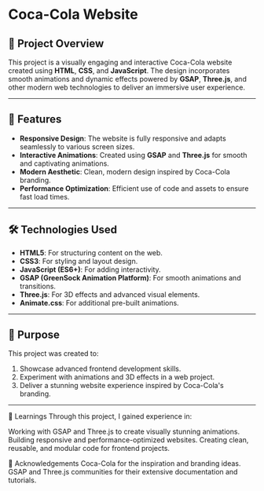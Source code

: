 # Coca-Cola Website 

## 🌟 Project Overview

This project is a visually engaging and interactive Coca-Cola website  created using **HTML**, **CSS**, and **JavaScript**. The design incorporates smooth animations and dynamic effects powered by **GSAP**, **Three.js**, and other modern web technologies to deliver an immersive user experience.

---

## 🚀 Features

- **Responsive Design**: The website is fully responsive and adapts seamlessly to various screen sizes.
- **Interactive Animations**: Created using **GSAP** and **Three.js** for smooth and captivating animations.
- **Modern Aesthetic**: Clean, modern design inspired by Coca-Cola branding.
- **Performance Optimization**: Efficient use of code and assets to ensure fast load times.

---

## 🛠️ Technologies Used

- **HTML5**: For structuring content on the web.
- **CSS3**: For styling and layout design.
- **JavaScript (ES6+)**: For adding interactivity.
- **GSAP (GreenSock Animation Platform)**: For smooth animations and transitions.
- **Three.js**: For 3D effects and advanced visual elements.
- **Animate.css**: For additional pre-built animations.

---

## 🎯 Purpose

This project was created to:

1. Showcase advanced frontend development skills.
2. Experiment with animations and 3D effects in a web project.
3. Deliver a stunning website experience inspired by Coca-Cola's branding.

---


📖 Learnings
Through this project, I gained experience in:

Working with GSAP and Three.js to create visually stunning animations.
Building responsive and performance-optimized websites.
Creating clean, reusable, and modular code for frontend projects.

🙌 Acknowledgements
Coca-Cola for the inspiration and branding ideas.
GSAP and Three.js communities for their extensive documentation and tutorials.


